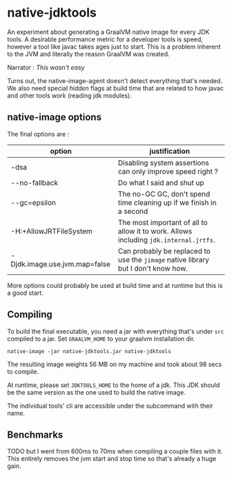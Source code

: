 # native-jdktools

An experiment about generating a GraalVM native image for every JDK tools. A desirable performance metric for a
developer tools is speed, however a tool like javac takes ages just to start. This is a problem inherent to the JVM and
literally the reason GraalVM was created.

Narrator : *This wasn't easy*

Turns out, the native-image-agent doesn't detect everything that's needed. We also need special *hidden* flags
at build time that are related to how javac and other tools work (reading jdk modules).

## native-image options

The final options are :

| option                        | justification                                                                         |
|-------------------------------|---------------------------------------------------------------------------------------|
| -dsa                          | Disabling system assertions can only improve speed right ?                            |
| --no-fallback                 | Do what I said and shut up                                                            |
| --gc=epsilon                  | The no-GC GC, don't spend time cleaning up if we finish in a second                   |
| -H:+AllowJRTFileSystem        | The most important of all to allow it to work. Allows including `jdk.internal.jrtfs`. |
| -Djdk.image.use.jvm.map=false | Can probably be replaced to use the `jimage` native library but I don't know how.     |

More options could probably be used at build time and at runtime but this is a good start.

## Compiling

To build the final executable, you need a jar with everything that's under `src` compiled to a jar. Set `GRAALVM_HOME`
to your graalvm installation dir.

```shell
native-image -jar native-jdktools.jar native-jdktools
```

The resulting image weights 56 MB on my machine and took about 98 secs to compile.

At runtime, please set `JDKTOOLS_HOME` to the home of a jdk. This JDK should be the same version as the one used to
build the native image.

The individual tools' cli are accessible under the subcommand with their name.

## Benchmarks

TODO but I went from 600ms to 70ms when compiling a couple files with it. This entirely removes the jvm start and stop
time so that's already a huge gain.
